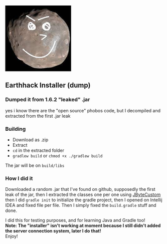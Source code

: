 ![](phobos.jpg)

## Earthhack Installer (dump)
### Dumped it from 1.6.2 "leaked" .jar
yes i know there are the "open source" phobos code, but I decompiled and extracted from the first .jar leak

### Building
- Download as .zip
- Extract
- `cd` in the extracted folder
- `gradlew build` or `chmod +x ./gradlew build`

The jar will be on `build/libs`

### How I did it
Downloaded a random .jar that I've found on github, supposedly the first leak of the jar, then I extracted the classes one per one using [JByteCustom](https://github.com/synnkfps/JByteCustom/) then I did `gradle init` to initialize the gradle project, then I opened on Intellij IDEA and fixed file per file. Then I simply fixed the `build.gradle` stuff and done.

I did this for testing purposes, and for learning Java and Gradle too! <br>
**Note: The "installer" isn't working at moment because I still didn't added the server connection system, later I do that!** <br>
Enjoy!
